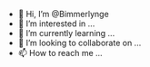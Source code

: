 - 👋 Hi, I’m @Bimmerlynge
- 👀 I’m interested in ...
- 🌱 I’m currently learning ...
- 💞️ I’m looking to collaborate on ...
- 📫 How to reach me ...

<!---
Bimmerlynge/Bimmerlynge is a ✨ special ✨ repository because its `README.md` (this file) appears on your GitHub profile.
You can click the Preview link to take a look at your changes.
--->
